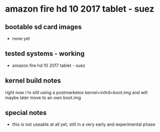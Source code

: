 # amazon fire hd 10 2017 tablet - suez

## bootable sd card images

- none yet

## tested systems - working

- amazon fire hd 10 2017 tablet - suez

## kernel build notes

right now i'm still using a postmarketos kernel+initrd=boot.img and will maybe later move to an own boot.img

## special notes

- this is not useable at all yet, still in a very early and experimental phase
